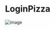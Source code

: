 # LoginPizza
![image](https://github.com/Logan-Roberto/LoginPizza/assets/123793181/8eafd4a8-3c2a-4553-a9f2-6645c5edb359)
